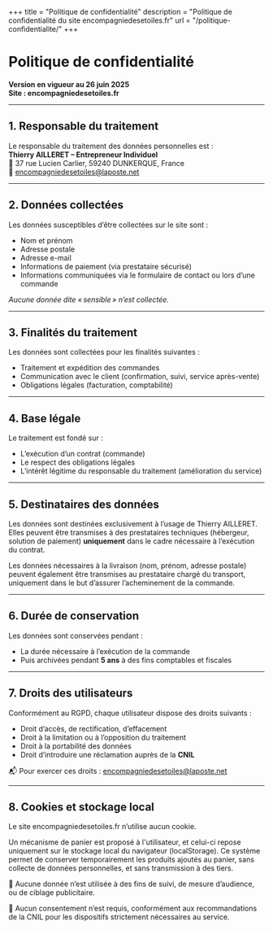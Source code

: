 +++
title = "Politique de confidentialité"
description = "Politique de confidentialité du site encompagniedesetoiles.fr"
url = "/politique-confidentialite/"
+++

# Politique de confidentialité  
**Version en vigueur au 26 juin 2025**  
**Site : encompagniedesetoiles.fr**

---

## 1. Responsable du traitement

Le responsable du traitement des données personnelles est :  
**Thierry AILLERET – Entrepreneur Individuel**  
📍 37 rue Lucien Carlier, 59240 DUNKERQUE, France  
📧 [encompagniedesetoiles@laposte.net](mailto:encompagniedesetoiles@laposte.net)

---

## 2. Données collectées

Les données susceptibles d’être collectées sur le site sont :

- Nom et prénom  
- Adresse postale  
- Adresse e-mail  
- Informations de paiement (via prestataire sécurisé)  
- Informations communiquées via le formulaire de contact ou lors d’une commande  

*Aucune donnée dite « sensible » n’est collectée.*

---

## 3. Finalités du traitement

Les données sont collectées pour les finalités suivantes :

- Traitement et expédition des commandes  
- Communication avec le client (confirmation, suivi, service après-vente)  
- Obligations légales (facturation, comptabilité)

---

## 4. Base légale

Le traitement est fondé sur :

- L’exécution d’un contrat (commande)  
- Le respect des obligations légales  
- L’intérêt légitime du responsable du traitement (amélioration du service)

---

## 5. Destinataires des données

Les données sont destinées exclusivement à l’usage de Thierry AILLERET.  
Elles peuvent être transmises à des prestataires techniques (hébergeur, solution de paiement) **uniquement** dans le cadre nécessaire à l’exécution du contrat.

Les données nécessaires à la livraison (nom, prénom, adresse postale) peuvent également être transmises au prestataire chargé du transport, uniquement dans le but d’assurer l’acheminement de la commande.

---

## 6. Durée de conservation

Les données sont conservées pendant :

- La durée nécessaire à l’exécution de la commande  
- Puis archivées pendant **5 ans** à des fins comptables et fiscales

---

## 7. Droits des utilisateurs

Conformément au RGPD, chaque utilisateur dispose des droits suivants :

- Droit d’accès, de rectification, d’effacement  
- Droit à la limitation ou à l’opposition du traitement  
- Droit à la portabilité des données  
- Droit d’introduire une réclamation auprès de la **CNIL**

📬 Pour exercer ces droits : [encompagniedesetoiles@laposte.net](mailto:encompagniedesetoiles@laposte.net)

---

## 8. Cookies et stockage local
Le site encompagniedesetoiles.fr n’utilise aucun cookie.

Un mécanisme de panier est proposé à l'utilisateur, et celui-ci repose uniquement sur le stockage local du navigateur (localStorage). Ce système permet de conserver temporairement les produits ajoutés au panier, sans collecte de données personnelles, et sans transmission à des tiers.

🧭 Aucune donnée n’est utilisée à des fins de suivi, de mesure d’audience, ou de ciblage publicitaire.

🚫 Aucun consentement n’est requis, conformément aux recommandations de la CNIL pour les dispositifs strictement nécessaires au service.
